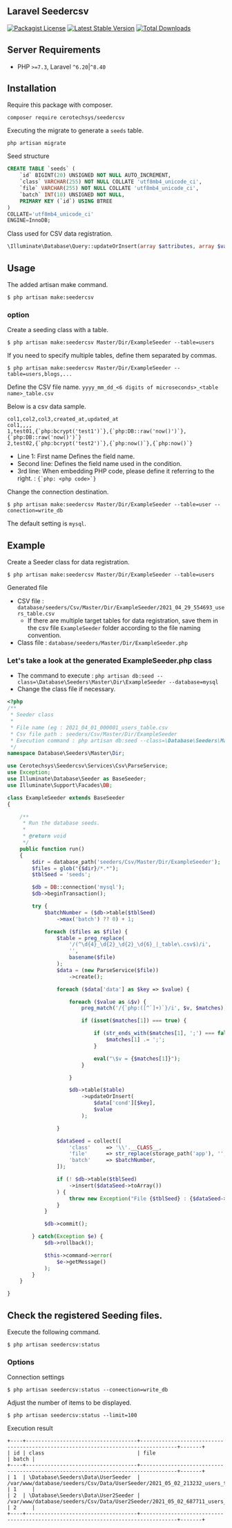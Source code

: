 ## Laravel Seedercsv
[![Packagist License](https://poser.pugx.org/cerotechsys/seedercsv/license.png)](http://choosealicense.com/licenses/mit/)
[![Latest Stable Version](https://poser.pugx.org/cerotechsys/seedercsv/version.png)](https://packagist.org/packages/cerotechsys/seedercsv)
[![Total Downloads](https://poser.pugx.org/cerotechsys/seedercsv/d/total.png)](https://packagist.org/packages/cerotechsys/seedercsv)

## Server Requirements
* PHP `>=7.3`, Laravel `^6.20`|`^8.40`

## Installation

Require this package with composer.
```shell
composer require cerotechsys/seedercsv
```

Executing the migrate to generate a `seeds` table.
```shell
php artisan migrate
```

Seed structure
```sql
CREATE TABLE `seeds` (
    `id` BIGINT(20) UNSIGNED NOT NULL AUTO_INCREMENT,
    `class` VARCHAR(255) NOT NULL COLLATE 'utf8mb4_unicode_ci',
    `file` VARCHAR(255) NOT NULL COLLATE 'utf8mb4_unicode_ci',
    `batch` INT(10) UNSIGNED NOT NULL,
    PRIMARY KEY (`id`) USING BTREE
)
COLLATE='utf8mb4_unicode_ci'
ENGINE=InnoDB;
```

Class used for CSV data registration.
```php
\Illuminate\Database\Query::updateOrInsert(array $attributes, array $values = [])
```

## Usage
The added artisan make command.
```shell
$ php artisan make:seedercsv
```

### option
Create a seeding class with a table.
```shell
$ php artisan make:seedercsv Master/Dir/ExampleSeeder --table=users
```

If you need to specify multiple tables, define them separated by commas.
```shell
$ php artisan make:seedercsv Master/Dir/ExampleSeeder --table=users,blogs,...
```

Define the CSV file name. `yyyy_mm_dd_<6 digits of microseconds>_<table name>_table.csv`

Below is a csv data sample.
```
col1,col2,col3,created_at,updated_at
col1,,,,
1,test01,{`php:bcrypt('test1')`},{`php:DB::raw('now()')`},{`php:DB::raw('now()')`}
2,test02,{`php:bcrypt('test2')`},{`php:now()`},{`php:now()`}
```

* Line 1: First name Defines the field name.
* Second line: Defines the field name used in the condition.
* 3rd line: When embedding PHP code, please define it referring to the right. : ```{`php: <php code>`}```

Change the connection destination.
```shell
$ php artisan make:seedercsv Master/Dir/ExampleSeeder --table=user --conection=write_db
```
The default setting is `mysql`.

## Example

Create a Seeder class for data registration.
```shell
$ php artisan make:seedercsv Master/Dir/ExampleSeeder --table=users
```

Generated file
* CSV file : `database/seeders/Csv/Master/Dir/ExampleSeeder/2021_04_29_554693_users_table.csv`
  * If there are multiple target tables for data registration, save them in the csv file `ExampleSeeder` folder according to the file naming convention.
* Class file : `database/seeders/Master/Dir/ExampleSeeder.php`

### Let's take a look at the generated ExampleSeeder.php class
* The command to execute : `php artisan db:seed --class=\Database\Seeders\Master\Dir\ExampleSeeder --database=mysql`
* Change the class file if necessary.
```php
<?php
/**
 * Seeder class
 *
 * File name (eg : 2021_04_01_000001_users_table.csv
 * Csv file path : seeders/Csv/Master/Dir/ExampleSeeder
 * Execution command : php artisan db:seed --class=\Database\Seeders\Master\Dir\ExampleSeeder --database=mysql
 */
namespace Database\Seeders\Master\Dir;

use Cerotechsys\Seedercsv\Services\Csv\ParseService;
use Exception;
use Illuminate\Database\Seeder as BaseSeeder;
use Illuminate\Support\Facades\DB;

class ExampleSeeder extends BaseSeeder
{

    /**
     * Run the database seeds.
     *
     * @return void
     */
    public function run()
    {
        $dir = database_path('seeders/Csv/Master/Dir/ExampleSeeder');
        $files = glob("{$dir}/*.*");
        $tblSeed = 'seeds';

        $db = DB::connection('mysql');
        $db->beginTransaction();

        try {
            $batchNumber = ($db->table($tblSeed)
                ->max('batch') ?? 0) + 1;

            foreach ($files as $file) {
                $table = preg_replace(
                    '/(^\d{4}_\d{2}_\d{2}_\d{6}_|_table\.csv$)/i',
                    '',
                    basename($file)
                );
                $data = (new ParseService($file))
                    ->create();

                foreach ($data['data'] as $key => $value) {

                    foreach ($value as &$v) {
                        preg_match('/{`php:([^`]+)`}/i', $v, $matches);

                        if (isset($matches[1]) === true) {

                            if (str_ends_with($matches[1], ';') === false) {
                                $matches[1] .= ';';
                            }

                            eval("\$v = {$matches[1]}");
                        }

                    }

                    $db->table($table)
                        ->updateOrInsert(
                            $data['cond'][$key],
                            $value
                        );

                }

                $dataSeed = collect([
                    'class'     => '\\'.__CLASS__,
                    'file'      => str_replace(storage_path('app'), '', $file),
                    'batch'     => $batchNumber,
                ]);

                if (! $db->table($tblSeed)
                    ->insert($dataSeed->toArray())
                ) {
                    throw new Exception("File {$tblSeed} : {$dataSeed->toJson()}");
                }
            }

            $db->commit();

        } catch(Exception $e) {
            $db->rollback();

            $this->command->error(
                $e->getMessage()
            );
        }
    }

}
```

## Check the registered Seeding files.

Execute the following command.
```shell
$ php artisan seedercsv:status
```

### Options
Connection settings
```shell
$ php artisan seedercsv:status --coneection=write_db
```

Adjust the number of items to be displayed.
```shell
$ php artisan seedercsv:status --limit=100
```

Execution result
```shell
+----+------------------------------------+----------------------------------------------------------------------------------+-------+
| id | class                              | file                                                                             | batch |
+----+------------------------------------+----------------------------------------------------------------------------------+-------+
| 1  | \Database\Seeders\Data\UserSeeder  | /var/www/database/seeders/Csv/Data/UserSeeder/2021_05_02_213232_users_table.csv  | 1     |
| 2  | \Database\Seeders\Data\User2Seeder | /var/www/database/seeders/Csv/Data/User2Seeder/2021_05_02_687711_users_table.csv | 2     |
+----+------------------------------------+----------------------------------------------------------------------------------+-------+
```
